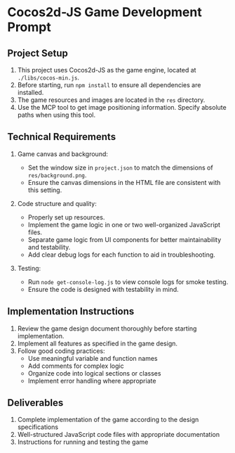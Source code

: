 # Cocos2d-JS Game Development Prompt

## Project Setup
1. This project uses Cocos2d-JS as the game engine, located at `./libs/cocos-min.js`.
2. Before starting, run `npm install` to ensure all dependencies are installed.
3. The game resources and images are located in the `res` directory.
4. Use the MCP tool to get image positioning information. Specify absolute paths when using this tool.

## Technical Requirements
1. Game canvas and background:
   - Set the window size in `project.json` to match the dimensions of `res/background.png`.
   - Ensure the canvas dimensions in the HTML file are consistent with this setting.

2. Code structure and quality:
   - Properly set up resources. 
   - Implement the game logic in one or two well-organized JavaScript files.
   - Separate game logic from UI components for better maintainability and testability.
   - Add clear debug logs for each function to aid in troubleshooting.

3. Testing:
   - Run `node get-console-log.js` to view console logs for smoke testing.
   - Ensure the code is designed with testability in mind.

## Implementation Instructions
1. Review the game design document thoroughly before starting implementation.
2. Implement all features as specified in the game design.
3. Follow good coding practices:
   - Use meaningful variable and function names
   - Add comments for complex logic
   - Organize code into logical sections or classes
   - Implement error handling where appropriate

## Deliverables
1. Complete implementation of the game according to the design specifications
2. Well-structured JavaScript code files with appropriate documentation
3. Instructions for running and testing the game
 